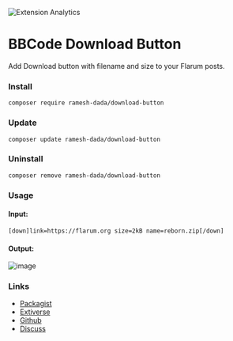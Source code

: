 ![Extension Analytics](https://extiverse.com/extension/ramesh-dada/download-button/open-graph-image)

# BBCode Download Button

Add Download button with filename and size to your Flarum posts.

### Install

`composer require ramesh-dada/download-button`

### Update

`composer update ramesh-dada/download-button`

### Uninstall

`composer remove ramesh-dada/download-button`

### Usage
#### Input:
```
[down]link=https://flarum.org size=2kB name=reborn.zip[/down]
```
#### Output:

![image](https://user-images.githubusercontent.com/75124237/125151797-6574cf80-e166-11eb-91e2-c6778c087943.png)



### Links

- [Packagist](https://packagist.org/packages/ramesh-dada/download-button)
- [Extiverse](https://extiverse.com/extension/ramesh-dada/download-button)
- [Github](https://github.com/ramesh-dada/download-button)
- [Discuss](https://discuss.flarum.org/d/28080)
